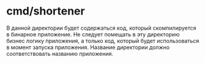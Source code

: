 # cmd/shortener

В данной директории будет содержаться код, который скомпилируется в бинарное приложение.
Не следует помещать в эту директорию бизнес логику приложения, а только код, который будет использоваться в момент запуска приложения.
Название директории должно соответствовать названию приложения.